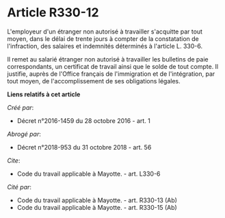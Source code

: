 # Article R330-12

L'employeur d'un étranger non autorisé à travailler s'acquitte par tout moyen, dans le délai de trente jours à compter de la
constatation de l'infraction, des salaires et indemnités déterminés à l'article L. 330-6. 

Il remet au salarié étranger non autorisé à travailler les bulletins de paie correspondants, un certificat de travail ainsi
que le solde de tout compte. Il justifie, auprès de l'Office français de l'immigration et de l'intégration, par tout moyen,
de l'accomplissement de ses obligations légales.

**Liens relatifs à cet article**

_Créé par_:

  - Décret n°2016-1459 du 28 octobre 2016 - art. 1

_Abrogé par_:

  - Décret n°2018-953 du 31 octobre 2018 - art. 56

_Cite_:

  - Code du travail applicable à Mayotte. - art. L330-6

_Cité par_:

  - Code du travail applicable à Mayotte. - art. R330-13 (Ab)
  - Code du travail applicable à Mayotte. - art. R330-15 (Ab)
